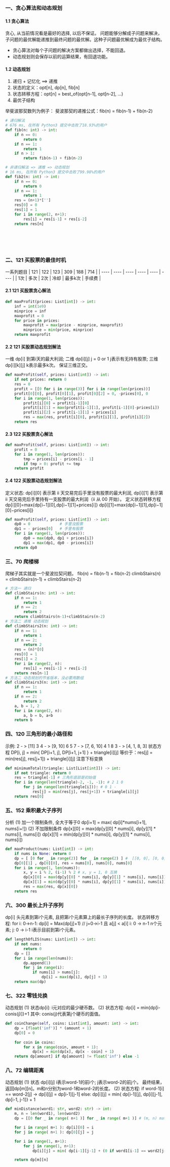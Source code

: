 ### 一、贪心算法和动态规划
#### 1.1 贪心算法
贪心, 从当前情况看是最好的选择, 以后不保证。
问题能够分解成⼦问题来解决，⼦问题的最优解能递推到最终问题的最优解。这种⼦问题最优解成为最优⼦结构。
- 贪⼼算法对每个⼦问题的解决⽅案都做出选择，不能回退。
- 动态规划则会保存以前的运算结果，有回退功能。

#### 1.2 动态规划
1. 递归 + 记忆化 ==> 递推
2. 状态的定义：opt[n], dp[n], fib[n]
3. 状态转移⽅程：opt[n] = best_of(opt[n-1], opt[n-2], …)
4. 最优⼦结构

举斐波那契数列为例子：
斐波那契的递推公式：fib(n) = fib(n-1) + fib(n-2)
```python
# 递归解法 
# 676 ms, 在所有 Python3 提交中击败了18.93%的用户
def fib(n: int) -> int:
    if n == 0:
        return 0
    if n == 1:
        return 1
    if n > 1:
        return fib(n-1) + fib(n-2)

# 非递归解法 => 递推 => 动态规划
# 16 ms, 在所有 Python3 提交中击败了99.98%的用户
def fib2(n: int) -> int:
    if n == 0:
        return 0
    if n == 1:
        return 1
    res = (n+1)*['']
    res[0] = 0
    res[1] = 1
    for i in range(2, n+1):
        res[i] = res[i-1] + res[i-2] 
    return res[n]







```

### 二、121 买股票的最佳时机
一系列题目 
|  121  | 122  |  123  | 309  |  188  | 714  |
|  ----  | ----  | ----  | ---- |  ----  | ----  |
| 1次  | 多次 | 2次  | 冷却 | 最多k次  | 手续费 |
#### 2.1 121 买股票贪心解法
```python
def maxProfit(prices: List[int]) -> int:
    inf = int(1e9)
    minprice = inf
    maxprofit = 0
    for price in prices:
        maxprofit = max(price - minprice, maxprofit)
        minprice = min(price, minprice)
    return maxprofit
```
#### 2.2 121 买股票动态规划解法
一维 dp[i] 到第i天的最大利润;
二维 dp[i][j] j = 0 or 1 j表示有无持有股票;
三维 dp[i][k][j] k表示最多k次。
保证三维正交。
```python
def maxProfit(self, prices: List[int]) -> int:
    if not prices: return 0
    res = 0
    profit = [[0 for i in range(3)] for i in range(len(prices))]
    profit[0][0], profit[0][1], profit[0][2] = 0, -prices[0], 0
    for i in range(1, len(prices)):
        profit[i][0] = profit[i-1][0]
        profit[i][1] = max(profit[i-1][1], profit[i-1][0]-prices[i])
        profit[i][2] = profit[i-1][1] + prices[i]
        res = max(res, profit[i][0], profit[i][1], profit[i][2])
    return res
```
#### 2.3 122 买股票贪心解法
```python
def maxProfit(self, prices: List[int]) -> int:
    profit = 0
    for i in range(1, len(prices)):
        tmp = prices[i] - prices[i - 1]
        if tmp > 0: profit += tmp
    return profit
```

#### 2.4 122 买股票动态规划解法
定义状态: 
dp[i][0] 表示第 ii 天交易完后手里没有股票的最大利润,
dp[i][1] 表示第 ii 天交易完后手里持有一支股票的最大利润（ii 从 00 开始）。
定义状态转移方程
dp[i][0]=max{dp[i−1][0],dp[i−1][1]+prices[i]}
dp[i][1]=max{dp[i−1][1],dp[i−1][0]−prices[i]}

```python
def maxProfit(self, prices: List[int]) -> int:
    dp0 = 0             # 手里没股票
    dp1 = - prices[0]   # 手里有股票
    for i in range(1, len(prices)):
        dp0 = max(dp0, dp1 + prices[i])
        dp1 = max(dp1, dp0 - prices[i])
    return dp0
```

### 三、70 爬楼梯
爬梯子其实就是一个斐波拉契问题。
fib(n) = fib(n-1) + fib(n-2)
climbStairs(n) = climbStairs(n-1) + climbStairs(n-2)
```python
# 方法一 递归
def climbStairs(n: int) -> int:
    if n == 1:
        return 1
    if n == 2:
        return 2
    return climbStairs(n-1)+climbStairs(n-2)
# 方法二 递推 动态规划
def climbStairs2(n: int) -> int:
    if n == 1:
        return 1
    if n == 2:
        return 2
    res = (n)*[0]
    res[0] = 1
    res[1] = 2
    for i in range(2, n):
        res[i] = res[i-1] + res[i-2] 
    return res[n-1]
# 方法二 动态规划的节省版本，没必要用数组
def climbStairs3(n: int) -> int:
    if n == 1:
        return 1
    if n == 2:
        return 2
    a, b = 1, 2
    for i in range(2, n):
        a, b = b, a+b
    return b
```

### 四、120 三角形的最小路径和
示例:
2       - > [11]
3 4     - > [9, 10]
6 5 7   - > [7, 6, 10]
4 1 8 3 - > [4, 1, 8, 3]
状态方程
DP[i, j] = min{ DP[i+1, j], DP[i+1, j+1] } + triangle[i][j]
等价于：res[j] = min(res[j], res[j+1]) + triangle[i][j] 注意下标变换

```python
def minimumTotal(triangle: List[List[int]]) -> int:
    if not triangle: return 0
    res = triangle[-1] # 三角形底部是初始值
    for i in range(len(triangle)-2, -1, -1): # 2 1 0
        for j in range(len(triangle[i])): # 0 1 -
            res[j] = min(res[j], res[j+1]) + triangle[i][j]
    return res[0]
```

### 五、152 乘积最大子序列
分析
(1) 加一个限制条件, 全大于等于0
dp[i+1] = max( dp[i]*nums[i+1], nums[i+!])
(2) 不加限制条件 
dp[x][0] = max(dp[y][0] * nums[i], dp[y][1] * nums[i], nums[i])
dp[x][1] = min(dp[y][0] * nums[i], dp[y][1] * nums[i], nums[i])
```python
def maxProduct(nums: List[int]) -> int:
    if nums is None: return 0
    dp = [ [0 for _ in range(2)] for _ in range(2) ] #  [[0, 0], [0, 0]]
    dp[0][1] , dp[0][0], res = nums[0], nums[0], nums[0]
    for i in range(1, len(nums)):
        x, y = i % 2, (i-1) % 2 # x, y = 1, 0 互换
        dp[x][0] = max(dp[y][0] * nums[i], dp[y][1] * nums[i], nums[i])
        dp[x][1] = min(dp[y][0] * nums[i], dp[y][1] * nums[i], nums[i])
        res = max(res, dp[x][0])
    return res
```

### 六、300 最长上升子序列
dp[i] 头元素到第i个元素, 且把第i个元素算上的最长子序列的长度。
状态转移方程:
for i: 0->n-1:
    dp[i] = Max(dp[j]+1)  // j=0->i-1 且 a[j] < a[i]
i: 0 -> n-1 n个元素;
j: 0 -> i-1 i表示目前到第i个元素。
```python
def lengthOfLIS(nums: List[int]) -> int:
    if not nums:
        return 0
    dp = []
    for i in range(len(nums)):
        dp.append(1)
        for j in range(i):
            if nums[i] > nums[j]:
                dp[i] = max(dp[i], dp[j] + 1)
    return max(dp)
```

### 七、322 零钱兑换
动态规划
(1) 状态dp[i]: i元对应的最少硬币数。
(2) 状态方程: dp[i] = min{dp[i-conis(j)]}+1  其中: conis(j)代表第j个硬币的面值。
```python
def coinChange(self, coins: List[int], amount: int) -> int:
    dp = [float('inf')] * (amount + 1)
    dp[0] = 0
    
    for coin in coins:
        for x in range(coin, amount + 1):
            dp[x] = min(dp[x], dp[x - coin] + 1)
    return dp[amount] if dp[amount] != float('inf') else -1 
```

### 八、72 编辑距离
动态规划
(1) 状态 dp[i][j] i表示word-1的前i个; j表示word-2的前j个。
最终结果，返回dp[m][n]。m和n分别为word-1和word-2的长度。
(2) 状态方程:  if word-1[i] == word-2[j] -> dp[i][j] = dp[i-1][j-1]
else: dp[i][j] = min{ dp[i-1][j], dp[i][j-1], dp[i-1, j-1]} + 1
```python
def minDistance(word1: str, word2: str) -> int:
    m, n = len(word1), len(word2)
    dp = [[0 for _ in range( n+1 )] for _ in range( m+1 )] # (m, n) matrix

    for i in range( m+1 ): dp[i][0] = i
    for j in range( n+1 ): dp[0][j] = j

    for i in range(1, m+1):
        for j in range(1, n+1):
            dp[i][j] = min( dp[i-1][j-1] + (0 if word1[i-1] == word2[j-1] else 1), dp[i-1][j]+1, dp[i][j-1]+1)

    return dp[m][n] 
```
